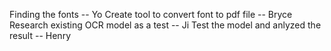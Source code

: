 Finding the fonts -- Yo 
Create tool to convert font to pdf file -- Bryce 
Research existing OCR model as a test -- Ji 
Test the model and anlyzed the result -- Henry 
